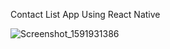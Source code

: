 Contact List App Using React Native

![Screenshot_1591931386](https://user-images.githubusercontent.com/51619445/84460941-70c0a780-ac95-11ea-84ff-c4a6a5b1baba.png)
